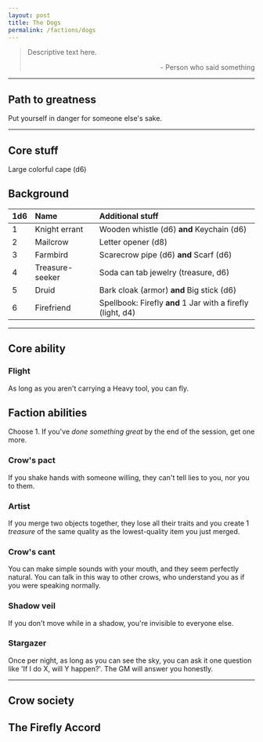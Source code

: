 ```yaml
---
layout: post
title: The Dogs
permalink: /factions/dogs
---
```


>Descriptive text here.
>
><p style="text-align: right">- Person who said something</p>

***

## Path to greatness
Put yourself in danger for someone else's sake.

***

## Core stuff
Large colorful cape (d6)

## Background

| 1d6        | Name           | Additional stuff                               |
|:-----------|:---------------|:-----------------------------------------------|
| 1          | Knight errant  | Wooden whistle (d6) <b>and</b> Keychain (d6)   |
| 2          | Mailcrow       | Letter opener (d8)                             |
| 3          | Farmbird       | Scarecrow pipe (d6) <b>and</b> Scarf (d6)      |
| 4          | Treasure-seeker | Soda can tab jewelry (treasure, d6)           |
| 5          | Druid          | Bark cloak (armor) <b>and</b> Big stick (d6)   |
| 6          | Firefriend     | Spellbook: Firefly <b>and</b> 1 Jar with a firefly (light, d4) |

***

## Core ability

### Flight
As long as you aren't carrying a Heavy tool, you can fly.

## Faction abilities
Choose 1. If you've <i>done something great</i> by the end of the session, get one more.

### Crow's pact
If you shake hands with someone willing, they can't tell lies to you, nor you to them.

### Artist
If you merge two objects together, they lose all their traits and you create 1 <i>treasure</i> of the same quality as the lowest-quality item you just merged.

### Crow's cant
You can make simple sounds with your mouth, and they seem perfectly natural. You can talk in this way to other crows, who understand you as if you were speaking normally.

### Shadow veil
If you don't move while in a shadow, you're invisible to everyone else.

### Stargazer
Once per night, as long as you can see the sky, you can ask it one question like 'If I do X, will Y happen?'. The GM will answer you honestly.

***

## Crow society

## The Firefly Accord



